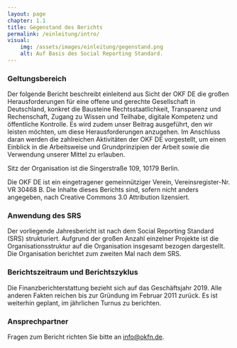 ```yaml
---
layout: page
chapter: 1.1
title: Gegenstand des Berichts
permalink: /einleitung/intro/
visual:
    img: /assets/images/einleitung/gegenstand.png
    alt: Auf Basis des Social Reporting Standard.
---
```



### Geltungsbereich
Der folgende Bericht beschreibt einleitend aus Sicht der OKF DE die großen Herausforderungen für eine offene und gerechte Gesellschaft in Deutschland, konkret die Bausteine Rechtsstaatlichkeit, Transparenz und Rechenschaft, Zugang zu Wissen und Teilhabe, digitale Kompetenz und öffentliche Kontrolle. Es wird zudem unser Beitrag ausgeführt, den wir leisten möchten, um diese Herausforderungen anzugehen. Im Anschluss daran werden die zahlreichen Aktivitäten der OKF DE vorgestellt, um einen Einblick in die Arbeitsweise und Grundprinzipien der Arbeit sowie die Verwendung unserer Mittel zu erlauben. 

Sitz der Organisation ist die Singerstraße 109, 10179 Berlin.

Die OKF DE ist ein eingetragener gemeinnütziger Verein, Vereinsregister-Nr. VR 30468 B. Die Inhalte dieses Berichts sind, sofern nicht anders angegeben, nach Creative Commons 3.0 Attribution lizensiert.


### Anwendung des SRS
Der vorliegende Jahresbericht ist nach dem Social Reporting Standard (SRS) strukturiert. Aufgrund der großen Anzahl einzelner Projekte ist die Organisationsstruktur auf die Organisation insgesamt bezogen dargestellt. Die Organisation berichtet zum zweiten Mal nach dem SRS.


### Berichtszeitraum und Berichtszyklus
Die Finanzberichterstattung bezieht sich auf das Geschäftsjahr 2019. Alle anderen Fakten reichen bis zur Gründung im Februar 2011 zurück. Es ist weiterhin geplant, im jährlichen Turnus zu berichten.


### Ansprechpartner
Fragen zum Bericht richten Sie bitte an [info@okfn.de](mailto:info@okfn.de).
